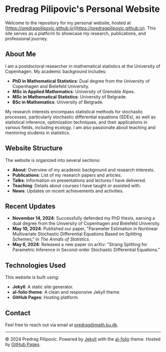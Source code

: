 # Predrag Pilipovic's Personal Website

Welcome to the repository for my personal website, hosted at [https://predragpilipovic.github.io](https://predragpilipovic.github.io). This site serves as a platform to showcase my research, publications, and professional journey.

## About Me

I am a postdoctoral researcher in mathematical statistics at the University of Copenhagen. My academic background includes:

- **PhD in Mathematical Statistics**: Dual degree from the University of Copenhagen and Bielefeld University.
- **MSc in Applied Mathematics**: University of Grenoble Alpes.
- **MSc in Mathematical Statistics**: University of Belgrade.
- **BSc in Mathematics**: University of Belgrade.

My research interests encompass statistical methods for stochastic processes, particularly stochastic differential equations (SDEs), as well as statistical inference, optimization techniques, and their applications in various fields, including ecology. I am also passionate about teaching and mentoring students in statistics.

## Website Structure

The website is organized into several sections:

- **About**: Overview of my academic background and research interests.
- **Publications**: List of my research papers and articles.
- **Talks**: Information on presentations and lectures I have delivered.
- **Teaching**: Details about courses I have taught or assisted with.
- **News**: Updates on recent achievements and activities.

## Recent Updates

- **November 14, 2024**: Successfully defended my PhD thesis, earning a dual degree from the University of Copenhagen and Bielefeld University.
- **May 10, 2024**: Published our paper, "Parameter Estimation in Nonlinear Multivariate Stochastic Differential Equations Based on Splitting Schemes," in *The Annals of Statistics*.
- **May 6, 2024**: Released a new paper on arXiv: "Strang Splitting for Parametric Inference in Second-order Stochastic Differential Equations."

## Technologies Used

This website is built using:

- **Jekyll**: A static site generator.
- **al-folio theme**: A clean and responsive Jekyll theme.
- **GitHub Pages**: Hosting platform.

## Contact

Feel free to reach out via email at [predrag@math.ku.dk](mailto:predrag@math.ku.dk).

---

© 2024 Predrag Pilipovic. Powered by [Jekyll](https://jekyllrb.com) with the [al-folio](https://github.com/alshedivat/al-folio) theme. Hosted by [GitHub Pages](https://pages.github.com).
